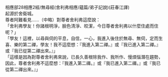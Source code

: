 相應部28相應2經/無尋經(舍利弗相應/蘊篇/弟子記說)(莊春江譯)  
起源於舍衛城。  
尊者阿難看見……（中略）對尊者舍利弗這麼說：  
「舍利弗學友！你諸根明淨，臉色清淨、皎潔，今日尊者舍利弗以什麼住處而住呢？」  
「學友！這裡，以尋與伺的平息，自信，一心，我進入後住於無尋、無伺，定而生喜、樂的第二禪，學友！我不這麼想：『我進入第二禪。』或『我已進入第二禪。』或『我已從第二禪出來。』」  
「這樣是因為對尊者舍利弗來說，已長久善根除我作、我所作、慢煩惱潛在趨勢，因此，尊者舍利弗不這麼想：『我進入第二禪。』或『我已進入第二禪。』或『我已從第二禪出來。』」  
  
  
